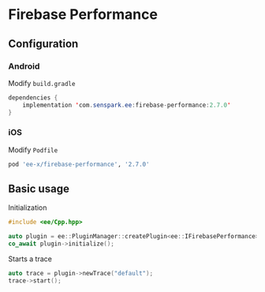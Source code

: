 # Firebase Performance
## Configuration
### Android
Modify `build.gradle`
```java
dependencies {
    implementation 'com.senspark.ee:firebase-performance:2.7.0'
}
```

### iOS
Modify `Podfile`
```ruby
pod 'ee-x/firebase-performance', '2.7.0'
```

## Basic usage
Initialization
```cpp
#include <ee/Cpp.hpp>

auto plugin = ee::PluginManager::createPlugin<ee::IFirebasePerformance>();
co_await plugin->initialize();
```

Starts a trace
```cpp
auto trace = plugin->newTrace("default");
trace->start();
```